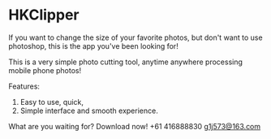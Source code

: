 # HKClipper
If you want to change the size of your favorite photos, but don't want to use photoshop, this is the app you've been looking for!

This is a very simple photo cutting tool, anytime anywhere processing mobile phone photos!

Features:

1. Easy to use, quick,
2. Simple interface and smooth experience.

What are you waiting for? Download now!
+61 416888830 g1j573@163.com
